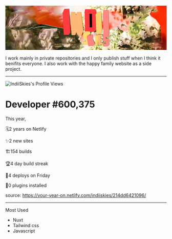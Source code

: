 




<!---
IndiiSkies/IndiiSkies is a ✨ special ✨ repository because its `README.md` (this file) appears on your GitHub profile.
You can click the Preview link to take a look at your changes.
--->

![IndiiSkies's header](./banner.png)

I work mainly in private repositories and I only publish stuff when I think it benifits everyone. I also work with the happy family website as a side project.

************************************************************************************************
![IndiiSkies's Profile Views](https://komarev.com/ghpvc/?username=IndiiSkies)

# Developer #600,375
This year,

🗓2 years on Netlify

✨2 new sites

🏗154 builds

🏆4 day build streak

🚀4 deploys on Friday

🔌0 plugins installed

source: https://your-year-on.netlify.com/indiiskies/214dd6421096/
************************************************************************************************

Most Used
- Nuxt
- Tailwind css
- Javascript


